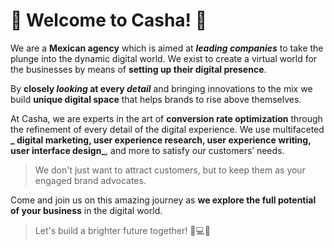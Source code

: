 # 🌟 Welcome to Casha! 🌟

We are a **Mexican agency** which is aimed at **_leading companies_** to take the plunge into the dynamic digital world. We exist to create a virtual world for the businesses by means of **setting up their digital presence**.

By **closely _looking_ at every _detail_** and bringing innovations to the mix we build **unique digital space** that helps brands to rise above themselves.

At Casha, we are experts in the art of **conversion rate optimization** through the refinement of every detail of the digital experience. We use multifaceted **_ digital marketing, user experience research, user experience writing, user interface design_**, and more to satisfy our customers’ needs. 
> We don't just want to attract customers, but to keep them as your engaged brand advocates.

Come and join us on this amazing journey as **we explore the full potential of your business** in the digital world. 
> Let's build a brighter future together! 💼💻🚀
